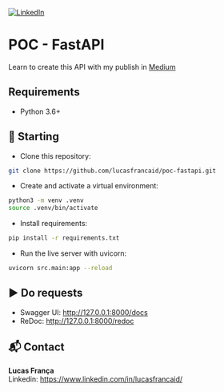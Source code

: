 [![LinkedIn][linkedin-shield]][linkedin-url]

# POC - FastAPI
Learn to create this API with my publish in [Medium](https://medium.com/@lucasfrancaid/como-criar-uma-api-em-python-com-fastapi-e-primeiras-impress%C3%B5es-sobre-o-framework-492d9779a6ae?sk=1c4c52504129521eca69fd41a6e65023)


## Requirements
- Python 3.6+


## 🚀 Starting
- Clone this repository:
```bash
git clone https://github.com/lucasfrancaid/poc-fastapi.git
```

- Create and activate a virtual environment:
```bash
python3 -m venv .venv
source .venv/bin/activate
```

- Install requirements:
```bash
pip install -r requirements.txt
```

- Run the live server with uvicorn:
```bash
uvicorn src.main:app --reload
```


## ▶️ Do requests
- Swagger UI: http://127.0.0.1:8000/docs
- ReDoc: http://127.0.0.1:8000/redoc


## 📬 Contact
<b>Lucas França</b> <br/>
Linkedin: https://www.linkedin.com/in/lucasfrancaid/

<br>


[linkedin-shield]: https://img.shields.io/badge/-LinkedIn-black.svg?style=flat-square&logo=linkedin&colorB=555
[linkedin-url]: https://linkedin.com/in/lucasfrancaid
